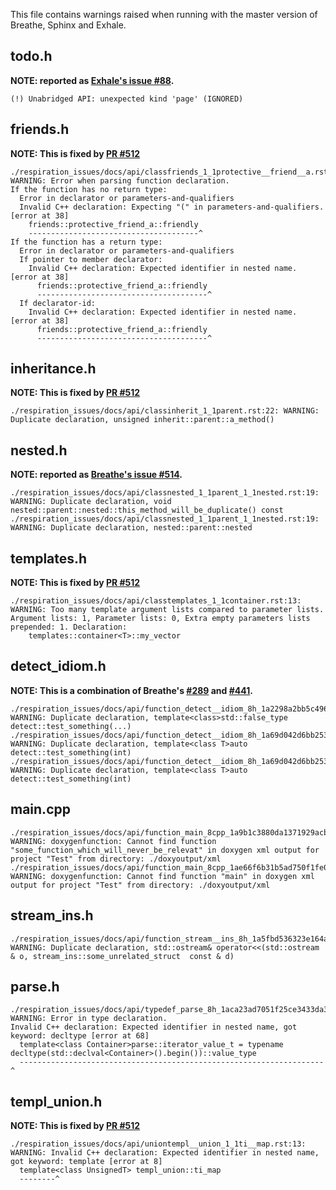 This file contains warnings raised when running with the master version of Breathe, Sphinx and Exhale.

todo.h
---
**NOTE: reported as [Exhale's issue #88](https://github.com/svenevs/exhale/issues/88).**
```
(!) Unabridged API: unexpected kind 'page' (IGNORED)
```

friends.h
---
**NOTE: This is fixed by [PR #512](https://github.com/michaeljones/breathe/pull/512)**
```
./respiration_issues/docs/api/classfriends_1_1protective__friend__a.rst:13: WARNING: Error when parsing function declaration.
If the function has no return type:
  Error in declarator or parameters-and-qualifiers
  Invalid C++ declaration: Expecting "(" in parameters-and-qualifiers. [error at 38]
    friends::protective_friend_a::friendly
    --------------------------------------^
If the function has a return type:
  Error in declarator or parameters-and-qualifiers
  If pointer to member declarator:
    Invalid C++ declaration: Expected identifier in nested name. [error at 38]
      friends::protective_friend_a::friendly
      --------------------------------------^
  If declarator-id:
    Invalid C++ declaration: Expected identifier in nested name. [error at 38]
      friends::protective_friend_a::friendly
      --------------------------------------^
```

inheritance.h
---
**NOTE: This is fixed by [PR #512](https://github.com/michaeljones/breathe/pull/512)**
```
./respiration_issues/docs/api/classinherit_1_1parent.rst:22: WARNING: Duplicate declaration, unsigned inherit::parent::a_method()
```

nested.h
---
**NOTE: reported as [Breathe's issue #514](https://github.com/michaeljones/breathe/issues/514).**
```
./respiration_issues/docs/api/classnested_1_1parent_1_1nested.rst:19: WARNING: Duplicate declaration, void nested::parent::nested::this_method_will_be_duplicate() const
./respiration_issues/docs/api/classnested_1_1parent_1_1nested.rst:19: WARNING: Duplicate declaration, nested::parent::nested
```


templates.h
---
**NOTE: This is fixed by [PR #512](https://github.com/michaeljones/breathe/pull/512)**
```
./respiration_issues/docs/api/classtemplates_1_1container.rst:13: WARNING: Too many template argument lists compared to parameter lists. Argument lists: 1, Parameter lists: 0, Extra empty parameters lists prepended: 1. Declaration:
    templates::container<T>::my_vector
```

detect_idiom.h
---
**NOTE: This is a combination of Breathe's [#289](https://github.com/michaeljones/breathe/issues/289) and [#441](https://github.com/michaeljones/breathe/issues/441).**
```
./respiration_issues/docs/api/function_detect__idiom_8h_1a2298a2bb5c4964236303a599d5091d1c.rst:13: WARNING: Duplicate declaration, template<class>std::false_type detect::test_something(...)
./respiration_issues/docs/api/function_detect__idiom_8h_1a69d042d6bb253247bd7b81706d6abbc6.rst:13: WARNING: Duplicate declaration, template<class T>auto detect::test_something(int)
./respiration_issues/docs/api/function_detect__idiom_8h_1a69d042d6bb253247bd7b81706d6abbc6.rst:13: WARNING: Duplicate declaration, template<class T>auto detect::test_something(int)
```

main.cpp
---
```
./respiration_issues/docs/api/function_main_8cpp_1a9b1c3880da1371929acb3582f0a1f842.rst:13: WARNING: doxygenfunction: Cannot find function "some_function_which_will_never_be_relevat" in doxygen xml output for project "Test" from directory: ./doxyoutput/xml
./respiration_issues/docs/api/function_main_8cpp_1ae66f6b31b5ad750f1fe042a706a4e3d4.rst:13: WARNING: doxygenfunction: Cannot find function "main" in doxygen xml output for project "Test" from directory: ./doxyoutput/xml
```

stream_ins.h
---
```
./respiration_issues/docs/api/function_stream__ins_8h_1a5fbd536323e164a0cbfc52ea9189e662.rst:13: WARNING: Duplicate declaration, std::ostream& operator<<(std::ostream & o, stream_ins::some_unrelated_struct  const & d)
```

parse.h
---
```
./respiration_issues/docs/api/typedef_parse_8h_1aca23ad7051f25ce3433da3d5ea86fb7b.rst:13: WARNING: Error in type declaration.
Invalid C++ declaration: Expected identifier in nested name, got keyword: decltype [error at 68]
  template<class Container>parse::iterator_value_t = typename decltype(std::declval<Container>().begin())::value_type
  --------------------------------------------------------------------^
```

templ_union.h
---
**NOTE: This is fixed by [PR #512](https://github.com/michaeljones/breathe/pull/512)**
```
./respiration_issues/docs/api/uniontempl__union_1_1ti__map.rst:13: WARNING: Invalid C++ declaration: Expected identifier in nested name, got keyword: template [error at 8]
  template<class UnsignedT> templ_union::ti_map
  --------^
```